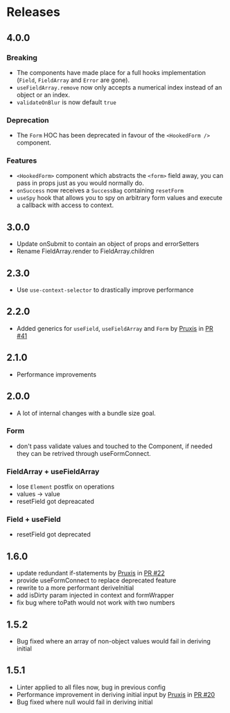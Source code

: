 # Releases

## 4.0.0

### Breaking

- The components have made place for a full hooks implementation (`Field`, `FieldArray` and `Error` are gone).
- `useFieldArray.remove` now only accepts a numerical index instead of an object or an index.
- `validateOnBlur` is now default `true`

### Deprecation

- The `Form` HOC has been deprecated in favour of the `<HookedForm />` component.

### Features

- `<HookedForm>` component which abstracts the `<form>` field away, you can pass in props just as you would normally do.
- `onSuccess` now receives a `SuccessBag` containing `resetForm`
- `useSpy` hook that allows you to spy on arbitrary form values and execute a callback with access to context.

## 3.0.0

- Update onSubmit to contain an object of props and errorSetters
- Rename FieldArray.render to FieldArray.children

## 2.3.0

- Use `use-context-selector` to drastically improve performance

## 2.2.0

- Added generics for `useField`, `useFieldArray` and `Form` by [Pruxis](https://github.com/Pruxis) in [PR #41](https://github.com/JoviDeCroock/hooked-form/pull/41)

## 2.1.0

- Performance improvements

## 2.0.0

- A lot of internal changes with a bundle size goal.

### Form

- don't pass validate values and touched to the Component, if needed they can be retrived through useFormConnect.

### FieldArray + useFieldArray

- lose `Element` postfix on operations
- values -> value
- resetField got depreacated

### Field + useField

- resetField got deprecated

## 1.6.0

- update redundant if-statements by [Pruxis](https://github.com/Pruxis) in [PR #22](https://github.com/JoviDeCroock/hooked-form/pull/22)
- provide useFormConnect to replace deprecated feature
- rewrite to a more performant deriveInitial
- add isDirty param injected in context and formWrapper
- fix bug where toPath would not work with two numbers

## 1.5.2

- Bug fixed where an array of non-object values would fail in deriving initial

## 1.5.1

- Linter applied to all files now, bug in previous config
- Performance improvement in deriving initial input by [Pruxis](https://github.com/Pruxis) in [PR #20](https://github.com/JoviDeCroock/hooked-form/pull/20)
- Bug fixed where null would fail in deriving initial
